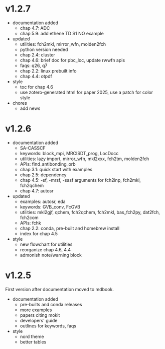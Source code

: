 # v1.2.7
* documentation added
  - chap 4.7: ADC
  - chap 5.9: add ethene TD S1 NO example
* updated
  - utilities: fch2mkl, mirror_wfn, molden2fch
  - python version needed
  - chap 2.4: cluster
  - chap 4.6: brief doc for pbc_loc, update rwwfn apis
  - faqs: q26, q7
  - chap 2.2: linux prebuilt info
  - chap 4.4: otpdf
* style
  - toc for chap 4.6
  - use zotero-generated html for paper 2025, use a patch for color style
* chores
  - add news

# v1.2.6
* documentation added
  - SA-CASSCF
  - keywords: block_mpi, MRCISDT_prog, LocDocc
  - utilities: lazy import, mirror_wfn, mkl2xxx, fch2tm, molden2fch
  - APIs: find_antibonding_orb
  - chap 3.1: quick start with examples
  - chap 2.5: dependency
  - chap 4.5: -sf, -mrsf, -sasf arguments for fch2inp, fch2mkl, fch2qchem
  - chap 4.7: autosr
* updated
  - examples: autosr, eda
  - keywords: GVB_conv, FcGVB
  - utilities: mkl2gjf, qchem, fch2qchem, fch2mkl, bas_fch2py, dat2fch, fch2com
  - APIs: fchk
  - chap 2.2: conda, pre-built and homebrew install
  - index for chap 4.5
* style
  - new flowchart for utilities
  - reorganize chap 4.6, 4.4
  - admonish note/warning block

# v1.2.5
First version after documentation moved to mdbook.

* documentation added
  - pre-builts and conda releases
  - more examples
  - papers citing mokit
  - developers' guide
  - outlines for keywords, faqs
* style
  - nord theme
  - better tables
